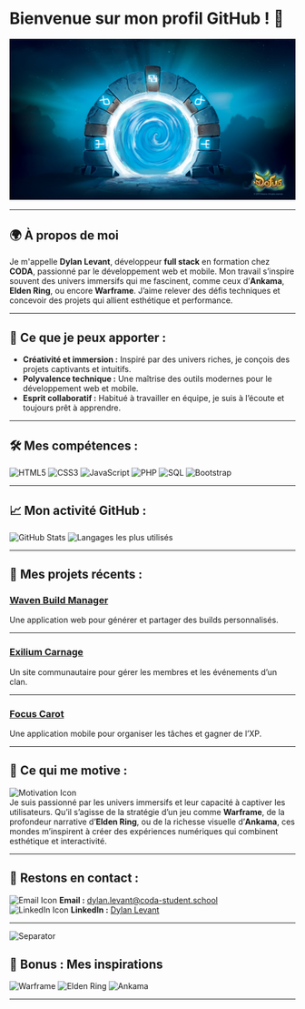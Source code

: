 # Bienvenue sur mon profil GitHub ! 🌟

![Ma Bannière](assets/banner.jpg)

---


## 🌍 À propos de moi 
Je m'appelle **Dylan Levant**, développeur **full stack** en formation chez **CODA**, passionné par le développement web et mobile. Mon travail s’inspire souvent des univers immersifs qui me fascinent, comme ceux d’**Ankama**, **Elden Ring**, ou encore **Warframe**. J’aime relever des défis techniques et concevoir des projets qui allient esthétique et performance.

---

## 💼 Ce que je peux apporter :
- **Créativité et immersion :** Inspiré par des univers riches, je conçois des projets captivants et intuitifs.
- **Polyvalence technique :** Une maîtrise des outils modernes pour le développement web et mobile.
- **Esprit collaboratif :** Habitué à travailler en équipe, je suis à l’écoute et toujours prêt à apprendre.

---


## 🛠️ Mes compétences :
![HTML5](https://img.shields.io/badge/HTML5-E34F26?style=for-the-badge&logo=html5&logoColor=white)
![CSS3](https://img.shields.io/badge/CSS3-1572B6?style=for-the-badge&logo=css3&logoColor=white)
![JavaScript](https://img.shields.io/badge/JavaScript-F7DF1E?style=for-the-badge&logo=javascript&logoColor=black)
![PHP](https://img.shields.io/badge/PHP-777BB4?style=for-the-badge&logo=php&logoColor=white)
![SQL](https://img.shields.io/badge/SQL-4479A1?style=for-the-badge&logo=postgresql&logoColor=white)
![Bootstrap](https://img.shields.io/badge/Bootstrap-7952B3?style=for-the-badge&logo=bootstrap&logoColor=white)

---

## 📈 Mon activité GitHub :
![GitHub Stats](https://github-readme-stats.vercel.app/api?username=Dylserker&show_icons=true&theme=radical)
![Langages les plus utilisés](https://github-readme-stats.vercel.app/api/top-langs/?username=Dylserker&layout=compact&theme=radical)

---

## 🎯 Mes projets récents :

### **[Waven Build Manager](#)**  
Une application web pour générer et partager des builds personnalisés.

---

### **[Exilium Carnage](#)**
Un site communautaire pour gérer les membres et les événements d’un clan.

---

### **[Focus Carot](#)** 
Une application mobile pour organiser les tâches et gagner de l’XP.

---

## 🌟 Ce qui me motive :
![Motivation Icon](https://img.icons8.com/emoji/48/000000/star-emoji.png)  
Je suis passionné par les univers immersifs et leur capacité à captiver les utilisateurs. Qu’il s’agisse de la stratégie d’un jeu comme **Warframe**, de la profondeur narrative d’**Elden Ring**, ou de la richesse visuelle d’**Ankama**, ces mondes m’inspirent à créer des expériences numériques qui combinent esthétique et interactivité.

---

## 💬 Restons en contact :
![Email Icon](https://img.icons8.com/color/48/000000/email.png) **Email :** dylan.levant@coda-student.school  
![LinkedIn Icon](https://img.icons8.com/color/48/000000/linkedin.png) **LinkedIn :** [Dylan Levant](https://www.linkedin.com/in/dylan-levant/)

---

![Separator](assets/separator.png)

## 🌌 Bonus : Mes inspirations
![Warframe](https://img.shields.io/badge/Warframe-Fan%20-%23000000?style=for-the-badge&logo=warframe&logoColor=white)
![Elden Ring](https://img.shields.io/badge/Elden%20Ring-Enthusiast-%233D2B1F?style=for-the-badge&logo=elden-ring&logoColor=white)
![Ankama](https://img.shields.io/badge/Ankama-Creative%20Spirit-%23FF6A00?style=for-the-badge&logo=dofus&logoColor=white)

---

